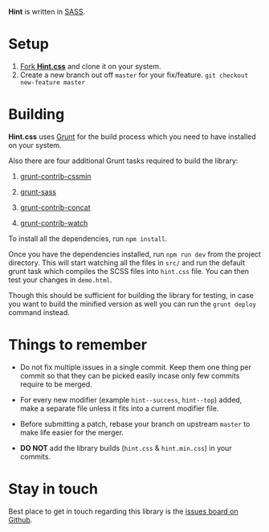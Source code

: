 **Hint** is written in [SASS](http://sass-lang.com/).

# Setup

1. [Fork **Hint.css**](https://help.github.com/articles/fork-a-repo) and clone it on your system.
2. Create a new branch out off `master` for your fix/feature. `git checkout new-feature master`

# Building

**Hint.css** uses [Grunt](http://gruntjs.com/) for the build process which you need to have installed on your system.

Also there are four additional Grunt tasks required to build the library:

1. [grunt-contrib-cssmin](https://npmjs.org/package/grunt-contrib-cssmin)

2. [grunt-sass](https://www.npmjs.com/package/grunt-sass)

3. [grunt-contrib-concat](https://www.npmjs.com/package/grunt-contrib-concat)

4. [grunt-contrib-watch](https://www.npmjs.com/package/grunt-contrib-watch)

To install all the dependencies, run `npm install`.

Once you have the dependencies installed, run `npm run dev` from the project directory. This will start watching all the files in `src/` and run the default grunt task which compiles the SCSS files into `hint.css` file. You can then test your changes in `demo.html`.

Though this should be sufficient for building the library for testing, in case you want to build the minified version as well you can run the `grunt deploy` command instead.

# Things to remember

- Do not fix multiple issues in a single commit. Keep them one thing per commit so that they can be picked easily incase only few commits require to be merged.

- For every new modifier (example `hint--success`, `hint--top`) added, make a separate file unless it fits into a current modifier file.

- Before submitting a patch, rebase your branch on upstream `master` to make life easier for the merger.

- **DO NOT** add the library builds (`hint.css` & `hint.min.css`) in your commits.

# Stay in touch

Best place to get in touch regarding this library is the [issues board on Github](https://github.com/chinchang/hint.css/issues).
